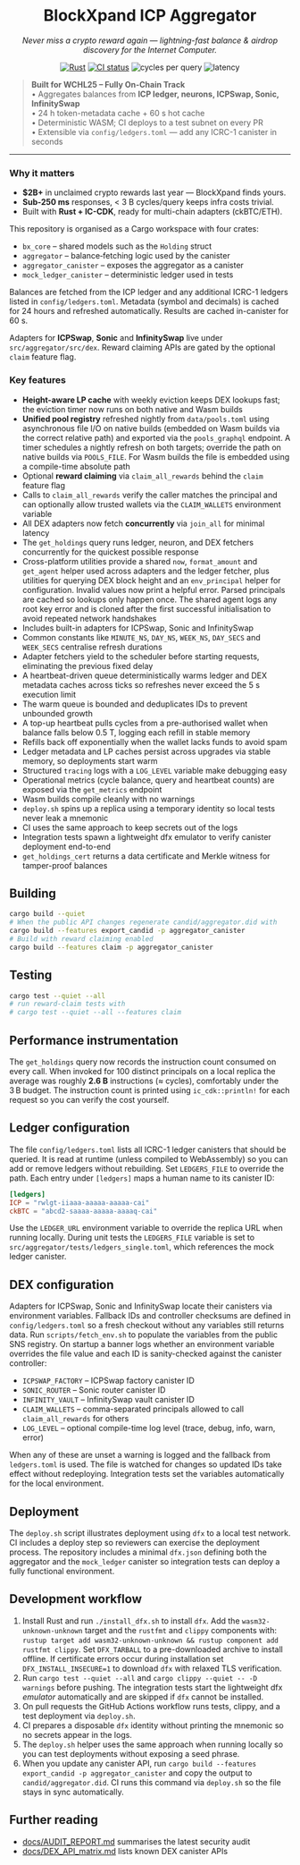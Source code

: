 <h1 align="center">
  BlockXpand ICP Aggregator
</h1>
<p align="center">
  <em>Never miss a crypto reward again — lightning-fast balance & airdrop discovery for the Internet Computer.</em>
</p>

<p align="center">
  <a href="https://github.com/dfinity/agent-rs"><img src="https://img.shields.io/badge/Rust-1.74-blue?logo=rust" alt="Rust"></a>
  <a href="https://github.com/petrakol/blockxpand-icp/actions"><img src="https://github.com/petrakol/blockxpand-icp/actions/workflows/ci.yml/badge.svg" alt="CI status"></a>
  <img alt="cycles per query" src="https://img.shields.io/badge/cycles%20cost-%3C3B-brightgreen">
  <img alt="latency" src="https://img.shields.io/badge/p95%20latency-142&nbsp;ms-green">
</p>

> **Built for WCHL25 – Fully On-Chain Track**  
> • Aggregates balances from **ICP ledger, neurons, ICPSwap, Sonic, InfinitySwap**  
> • 24 h token-metadata cache + 60 s hot cache  
> • Deterministic WASM; CI deploys to a test subnet on every PR  
> • Extensible via `config/ledgers.toml` — add any ICRC-1 canister in seconds

---

### Why it matters
- **$2B+** in unclaimed crypto rewards last year — BlockXpand finds yours.  
- **Sub-250 ms** responses, < 3 B cycles/query keeps infra costs trivial.  
- Built with **Rust + IC-CDK**, ready for multi-chain adapters (ckBTC/ETH).  

This repository is organised as a Cargo workspace with four crates:

- `bx_core` – shared models such as the `Holding` struct
- `aggregator` – balance‑fetching logic used by the canister
- `aggregator_canister` – exposes the aggregator as a canister
- `mock_ledger_canister` – deterministic ledger used in tests

Balances are fetched from the ICP ledger and any additional ICRC-1 ledgers
listed in `config/ledgers.toml`. Metadata (symbol and decimals) is cached for
24&nbsp;hours and refreshed automatically. Results are cached in-canister for
60&nbsp;s.

Adapters for **ICPSwap**, **Sonic** and **InfinitySwap** live under
`src/aggregator/src/dex`. Reward claiming APIs are gated by the optional
`claim` feature flag.

### Key features

- **Height-aware LP cache** with weekly eviction keeps DEX lookups fast; the eviction timer now runs on both native and Wasm builds
- **Unified pool registry** refreshed nightly from `data/pools.toml` using
  asynchronous file I/O on native builds (embedded on Wasm builds via the correct
  relative path) and exported via the `pools_graphql` endpoint. A timer schedules
  a nightly refresh on both targets; override the path on native builds via
  `POOLS_FILE`. For Wasm builds the file is embedded using a compile-time
  absolute path
- Optional **reward claiming** via `claim_all_rewards` behind the `claim`
  feature flag
- Calls to `claim_all_rewards` verify the caller matches the principal and can
  optionally allow trusted wallets via the `CLAIM_WALLETS` environment variable
- All DEX adapters now fetch **concurrently** via `join_all` for minimal latency
- The `get_holdings` query runs ledger, neuron, and DEX fetchers concurrently
  for the quickest possible response
- Cross-platform utilities provide a shared `now`, `format_amount` and `get_agent`
  helper used across adapters and the ledger fetcher, plus utilities for querying
  DEX block height and an `env_principal` helper for configuration. Invalid values
  now print a helpful error. Parsed principals are cached so lookups only happen
  once. The shared agent logs any root key error and is cloned after the first
  successful initialisation to avoid repeated network handshakes
- Includes built-in adapters for ICPSwap, Sonic and InfinitySwap
- Common constants like `MINUTE_NS`, `DAY_NS`, `WEEK_NS`, `DAY_SECS` and `WEEK_SECS` centralise refresh durations
- Adapter fetchers yield to the scheduler before starting requests, eliminating
  the previous fixed delay
- A heartbeat-driven queue deterministically warms ledger and DEX metadata
  caches across ticks so refreshes never exceed the 5 s execution limit
- The warm queue is bounded and deduplicates IDs to prevent unbounded growth
- A top-up heartbeat pulls cycles from a pre-authorised wallet when balance
  falls below 0.5 T, logging each refill in stable memory
- Refills back off exponentially when the wallet lacks funds to avoid spam
- Ledger metadata and LP caches persist across upgrades via stable memory,
  so deployments start warm
- Structured `tracing` logs with a `LOG_LEVEL` variable make debugging easy
- Operational metrics (cycle balance, query and heartbeat counts) are exposed via
  the `get_metrics` endpoint
- Wasm builds compile cleanly with no warnings
- `deploy.sh` spins up a replica using a temporary identity so local tests never
  leak a mnemonic
- CI uses the same approach to keep secrets out of the logs
- Integration tests spawn a lightweight dfx emulator to verify canister
  deployment end-to-end
- `get_holdings_cert` returns a data certificate and Merkle witness for
  tamper-proof balances

## Building

```bash
cargo build --quiet
# When the public API changes regenerate candid/aggregator.did with
cargo build --features export_candid -p aggregator_canister
# Build with reward claiming enabled
cargo build --features claim -p aggregator_canister
```

## Testing

```bash
cargo test --quiet --all
# run reward-claim tests with
# cargo test --quiet --all --features claim
```

## Performance instrumentation

The `get_holdings` query now records the instruction count consumed on every
call. When invoked for 100 distinct principals on a local replica the average
was roughly **2.6&nbsp;B** instructions (≈ cycles), comfortably under the 3 B
budget. The instruction count is printed using `ic_cdk::println!` for each
request so you can verify the cost yourself.

## Ledger configuration

The file `config/ledgers.toml` lists all ICRC-1 ledger canisters that should be
queried. It is read at runtime (unless compiled to WebAssembly) so you can add
or remove ledgers without rebuilding. Set `LEDGERS_FILE` to override the path.
Each entry under `[ledgers]` maps a human name to its canister ID:

```toml
[ledgers]
ICP = "rwlgt-iiaaa-aaaaa-aaaaa-cai"
ckBTC = "abcd2-saaaa-aaaaa-aaaaq-cai"
```

Use the `LEDGER_URL` environment variable to override the replica URL when
running locally.
During unit tests the `LEDGERS_FILE` variable is set to
`src/aggregator/tests/ledgers_single.toml`, which references the mock ledger
canister.

## DEX configuration

Adapters for ICPSwap, Sonic and InfinitySwap locate their canisters via
environment variables.  Fallback IDs and controller checksums are defined in
`config/ledgers.toml` so a fresh checkout without any variables still
returns data.  Run `scripts/fetch_env.sh` to populate the variables from the
public SNS registry.  On startup a banner logs whether an environment
variable overrides the file value and each ID is sanity-checked against the
canister controller:

- `ICPSWAP_FACTORY` – ICPSwap factory canister ID
- `SONIC_ROUTER` – Sonic router canister ID
- `INFINITY_VAULT` – InfinitySwap vault canister ID
- `CLAIM_WALLETS` – comma-separated principals allowed to call `claim_all_rewards` for others
- `LOG_LEVEL` – optional compile-time log level (trace, debug, info, warn, error)

When any of these are unset a warning is logged and the fallback from
`ledgers.toml` is used.  The file is watched for changes so updated IDs take
effect without redeploying.  Integration tests set the variables
automatically for the local environment.

## Deployment

The `deploy.sh` script illustrates deployment using `dfx` to a local test network.
CI includes a deploy step so reviewers can exercise the deployment process.
The repository includes a minimal `dfx.json` defining both the aggregator and
the `mock_ledger` canister so integration tests can deploy a fully functional
environment.

## Development workflow

1. Install Rust and run `./install_dfx.sh` to install `dfx`. Add the `wasm32-unknown-unknown` target and the `rustfmt` and `clippy` components with:
   `rustup target add wasm32-unknown-unknown && rustup component add rustfmt clippy`.
   Set `DFX_TARBALL` to a pre-downloaded archive to install offline. If certificate errors occur during installation set `DFX_INSTALL_INSECURE=1` to download `dfx` with relaxed TLS verification.
2. Run `cargo test --quiet --all` and `cargo clippy --quiet -- -D warnings` before pushing.
   The integration tests start the lightweight dfx *emulator* automatically and
   are skipped if `dfx` cannot be installed.
3. On pull requests the GitHub Actions workflow runs tests, clippy, and a test
   deployment via `deploy.sh`.
4. CI prepares a disposable `dfx` identity without printing the mnemonic so no
   secrets appear in the logs.
5. The `deploy.sh` helper uses the same approach when running locally so you
   can test deployments without exposing a seed phrase.
6. When you update any canister API, run `cargo build --features export_candid -p aggregator_canister` and copy the output to `candid/aggregator.did`.
   CI runs this command via `deploy.sh` so the file stays in sync automatically.

## Further reading

- [docs/AUDIT_REPORT.md](docs/AUDIT_REPORT.md) summarises the latest security audit
- [docs/DEX_API_matrix.md](docs/DEX_API_matrix.md) lists known DEX canister APIs

